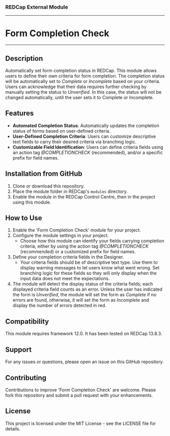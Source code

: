 ### REDCap External Module
********************************************************************************
# Form Completion Check
********************************************************************************

## Description
Automatically set form completion status in REDCap. This module allows users to define their own criteria for form completion. The completion status will be automatically set to *Complete* or *Incomplete* based on your criteria. Users can acknowledge that their data requires further checking by manually setting the status to *Unverified*. In this case, the status will not be changed automatically, until the user sets it to Complete or Incomplete.

## Features
- **Automated Completion Status**: Automatically updates the completion status of forms based on user-defined criteria.
- **User-Defined Completion Criteria**: Users can customize descriptive text fields to carry their desired criteria via branching logic.
- **Customizable Field Identification**: Users can define criteria fields using an action tag *@COMPLETIONCHECK* (recommended), and/or a specific prefix for field names.

## Installation from GitHub
1. Clone or download this repository.
2. Place the module folder in REDCap's `modules` directory.
3. Enable the module in the REDCap Control Centre, then in the project using this module.

## How to Use
1. Enable the 'Form Completion Check' module for your project.
2. Configure the module settings in your project.
   - Choose how this module can identify your fields carrying completion criteria, either by using the action tag *@COMPLETIONCHECK* (recommended) or a customized prefix for field names.
3. Define your completion criteria fields in the Designer.
   - Your criteria fields should be of descriptive text type. Use them to display warning messages to let users know what went wrong. Set branching logic for these fields so they will only display when the input data does not meet the expectations.
4. The module will detect the display status of the criteria fields; each displayed criteria field counts as an error. Unless the user has indicated the form is *Unverified*, the module will set the form as *Complete* if no errors are found, otherwise, it will set the form as *Incomplete* and display the number of errors detected in red.

## Compatibility
This module requires framework 12.0. It has been tested on REDCap 13.8.3.

## Support
For any issues or questions, please open an issue on this GitHub repository.

## Contributing
Contributions to improve 'Form Completion Check' are welcome. Please fork this repository and submit a pull request with your enhancements.

## License
This project is licensed under the MIT License - see the LICENSE file for details.
